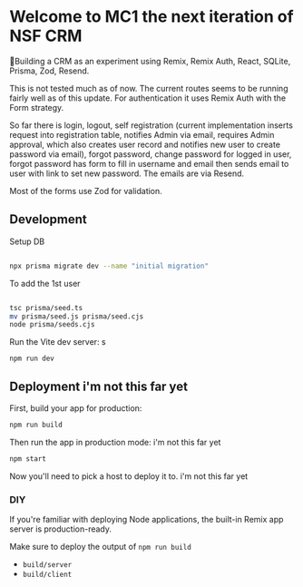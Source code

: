 # Welcome to MC1 the next iteration of NSF CRM

📖Building a CRM as an experiment using Remix, Remix Auth, React, SQLite,
Prisma, Zod, Resend.

This is not tested much as of now.  The current routes seems to be running fairly well as of this update.  For authentication it uses Remix Auth with the Form strategy.  

So far there is login, logout, self registration (current implementation inserts request into registration table, notifies Admin via email, requires Admin approval, which also creates user record and notifies new user to create password via email), forgot password, change password for logged in user, forgot password has form to fill in username and email then sends email to user with link to set new password.  The emails are via Resend. 

Most of the forms use Zod for validation.

## Development

Setup DB
```sh

npx prisma migrate dev --name "initial migration"
```

To add the 1st user

```sh

tsc prisma/seed.ts
mv prisma/seed.js prisma/seed.cjs
node prisma/seeds.cjs

```

Run the Vite dev server:
s
```shellscript
npm run dev
```

## Deployment   i'm not this far yet

First, build your app for production:

```sh
npm run build
```


Then run the app in production mode:    i'm not this far yet

```sh
npm start
```

Now you'll need to pick a host to deploy it to.     i'm not this far yet

### DIY

If you're familiar with deploying Node applications, the built-in Remix app server is production-ready.

Make sure to deploy the output of `npm run build`

- `build/server`
- `build/client`
